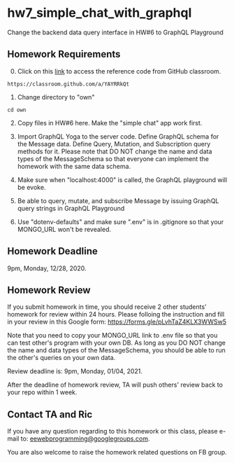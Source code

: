 # hw7_simple_chat_with_graphql

Change the backend data query interface in HW#6 to GraphQL Playground

## Homework Requirements

0. Click on this [link](https://classroom.github.com/a/YAYRRkQt) to access the reference code from GitHub classroom.
```
https://classroom.github.com/a/YAYRRkQt
```

1. Change directory to "own"
```
cd own
```

2. Copy files in HW#6 here. Make the "simple chat" app work first.

3. Import GraphQL Yoga to the server code. Define GraphQL schema for the Message data. Define Query, Mutation, and Subscription query methods for it. Please note that DO NOT change the name and data types of the MessageSchema so that everyone can implement the homework with the same data schema.

4. Make sure when "localhost:4000" is called, the GraphQL playground will be evoke.

5. Be able to query, mutate, and subscribe Message by issuing GraphQL query strings in GraphQL Playground

6. Use "dotenv-defaults" and make sure ".env" is in .gitignore so that your MONGO_URL won't be revealed.

## Homework Deadline

9pm, Monday, 12/28, 2020.

## Homework Review

If you submit homework in time, you should receive 2 other students' homework for review within 24 hours. Please folloing the instruction and fill in your review in this Google form: https://forms.gle/pLvhTaZ4KLX3WWSw5

Note that you need to copy your MONGO_URL link to .env file so that you can test other's program with your own DB. As long as you DO NOT change the name and data types of the MessageSchema, you should be able to run the other's queries on your own data.

Review deadline is: 9pm, Monday, 01/04, 2021.

After the deadline of homework review, TA will push others' review back to your repo within 1 week.

## Contact TA and Ric

If you have any question regarding to this homework or this class, please e-mail to: eewebprogramming@googlegroups.com.

You are also welcome to raise the homework related questions on FB group.

